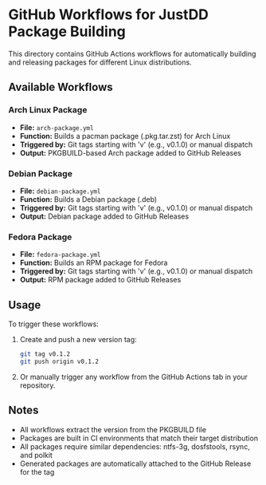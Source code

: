 # GitHub Workflows for JustDD Package Building

This directory contains GitHub Actions workflows for automatically building and releasing packages for different Linux distributions.

## Available Workflows

### Arch Linux Package
- **File:** `arch-package.yml`
- **Function:** Builds a pacman package (.pkg.tar.zst) for Arch Linux
- **Triggered by:** Git tags starting with 'v' (e.g., v0.1.0) or manual dispatch
- **Output:** PKGBUILD-based Arch package added to GitHub Releases

### Debian Package
- **File:** `debian-package.yml`
- **Function:** Builds a Debian package (.deb)
- **Triggered by:** Git tags starting with 'v' (e.g., v0.1.0) or manual dispatch
- **Output:** Debian package added to GitHub Releases

### Fedora Package
- **File:** `fedora-package.yml`
- **Function:** Builds an RPM package for Fedora
- **Triggered by:** Git tags starting with 'v' (e.g., v0.1.0) or manual dispatch
- **Output:** RPM package added to GitHub Releases

## Usage

To trigger these workflows:

1. Create and push a new version tag:
   ```bash
   git tag v0.1.2
   git push origin v0.1.2
   ```

2. Or manually trigger any workflow from the GitHub Actions tab in your repository.

## Notes

- All workflows extract the version from the PKGBUILD file
- Packages are built in CI environments that match their target distribution
- All packages require similar dependencies: ntfs-3g, dosfstools, rsync, and polkit
- Generated packages are automatically attached to the GitHub Release for the tag
